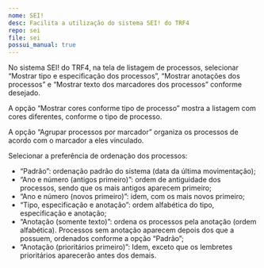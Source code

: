 ```yaml
---
nome: SEI!
desc: Facilita a utilização do sistema SEI! do TRF4
repo: sei
file: sei
possui_manual: true
---
```

No sistema SEI! do TRF4, na tela de listagem de processos, selecionar
“Mostrar tipo e especificação dos processos”, “Mostrar anotações dos processos”
e “Mostrar texto dos marcadores dos processos” conforme desejado.

A opção “Mostrar cores conforme tipo de processo” mostra a listagem com cores
diferentes, conforme o tipo de processo.

A opção “Agrupar processos por marcador” organiza os processos de acordo com o
marcador a eles vinculado.

Selecionar a preferência de ordenação dos processos:

* “Padrão”: ordenação padrão do sistema (data da última movimentação);
* “Ano e número (antigos primeiro)”: ordem de antiguidade dos processos, sendo
  que os mais antigos aparecem primeiro;
* “Ano e número (novos primeiro)”: idem, com os mais novos primeiro;
* “Tipo, especificação e anotação”: ordem alfabética do tipo, especificação e
  anotação;
* “Anotação (somente texto)”: ordena os processos pela anotação (ordem
  alfabética). Processos sem anotação aparecem depois dos que a possuem,
  ordenados conforme a opção “Padrão”;
* “Anotação (prioritários primeiro)”: Idem, exceto que os lembretes prioritários
  aparecerão antes dos demais.